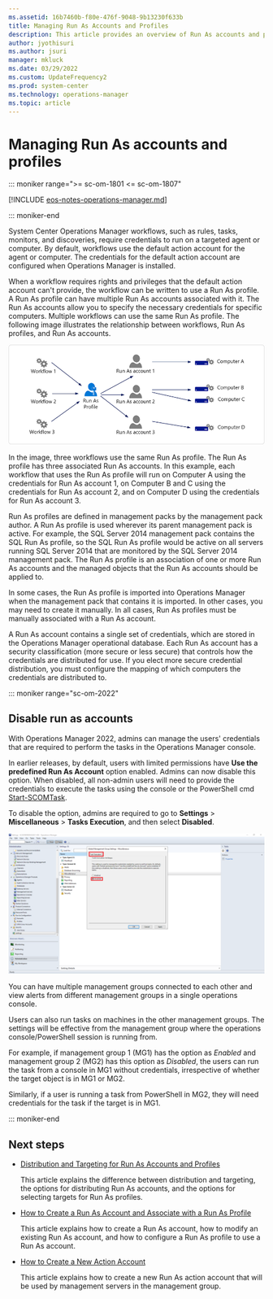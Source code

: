 ```yaml
---
ms.assetid: 16b7460b-f80e-476f-9048-9b13230f633b
title: Managing Run As Accounts and Profiles
description: This article provides an overview of Run As accounts and profiles in Operations Manager.
author: jyothisuri
ms.author: jsuri
manager: mkluck
ms.date: 03/29/2022
ms.custom: UpdateFrequency2
ms.prod: system-center
ms.technology: operations-manager
ms.topic: article
---
```


# Managing Run As accounts and profiles

::: moniker range=">= sc-om-1801 <= sc-om-1807"

[!INCLUDE [eos-notes-operations-manager.md](../includes/eos-notes-operations-manager.md)]

::: moniker-end

System Center Operations Manager workflows, such as rules, tasks, monitors, and discoveries, require credentials to run on a targeted agent or computer. By default, workflows use the default action account for the agent or computer. The credentials for the default action account are configured when Operations Manager is installed.  

When a workflow requires rights and privileges that the default action account can't provide, the workflow can be written to use a Run As profile. A Run As profile can have multiple Run As accounts associated with it. The Run As accounts allow you to specify the necessary credentials for specific computers. Multiple workflows can use the same Run As profile. The following image illustrates the relationship between workflows, Run As profiles, and Run As accounts.  

![Illustration showing Workflows use Run As profile to use Run As account.](./media/manage-security-maintain-runas-profiles/om2016-run-as-concept.png)  

In the image, three workflows use the same Run As profile. The Run As profile has three associated Run As accounts. In this example, each workflow that uses the Run As profile will run on Computer A using the credentials for Run As account 1, on Computer B and C using the credentials for Run As account 2, and on Computer D using the credentials for Run As account 3.  

Run As profiles are defined in management packs by the management pack author. A Run As profile is used wherever its parent management pack is active. For example, the SQL Server 2014 management pack contains the SQL Run As profile, so the SQL Run As profile would be active on all servers running SQL Server 2014 that are monitored by the SQL Server 2014 management pack. The Run As profile is an association of one or more Run As accounts and the managed objects that the Run As accounts should be applied to.  

In some cases, the Run As profile is imported into Operations Manager when the management pack that contains it is imported. In other cases, you may need to create it manually. In all cases, Run As profiles must be manually associated with a Run As account.  

A Run As account contains a single set of credentials, which are stored in the Operations Manager operational database. Each Run As account has a security classification (more secure or less secure) that controls how the credentials are distributed for use. If you elect more secure credential distribution, you must configure the mapping of which computers the credentials are distributed to.  

::: moniker range="sc-om-2022"

## Disable run as accounts

With Operations Manager 2022, admins can manage the users' credentials that are required to perform the tasks in the Operations Manager console.

In earlier releases, by default, users with limited permissions have **Use the predefined Run As Account** option enabled. Admins can now disable this option. When disabled, all non-admin users will need to provide the credentials to execute the tasks using the console or the PowerShell cmd [Start-SCOMTask](/powershell/module/operationsmanager/start-scomtask?preserve-view=true&view=systemcenter-ps-2022).

To disable the option, admins are required to go to **Settings** > **Miscellaneous** > **Tasks Execution**, and then select **Disabled**.

![Screenshot showing Disable Run As profile from tasks execution.](./media/manage-security-maintain-runas-profiles/tasks-execution.png)

You can have multiple management groups connected to each other and view alerts from different management groups in a single operations console.

Users can also run tasks on machines in the other management groups. The settings will be effective from the management group where the operations console/PowerShell session is running from.

For example, if management group 1 (MG1) has the option as *Enabled* and management group 2 (MG2) has this option as *Disabled*, the users can run the task from a console in MG1 without credentials, irrespective of whether the target object is in MG1 or MG2.

Similarly, if a user is running a task from PowerShell in MG2, they will need credentials for the task if the target is in MG1.


::: moniker-end

## Next steps

-   [Distribution and Targeting for Run As Accounts and Profiles](manage-security-dist-target-runas-profiles.md)  

    This article explains the difference between distribution and targeting, the options for distributing Run As accounts, and the options for selecting targets for Run As profiles.  

-   [How to Create a Run As Account and Associate with a Run As Profile](manage-security-create-runas-link-profile.md)  

    This article explains how to create a Run As account, how to modify an existing Run As account, and how to configure a Run As profile to use a Run As account.  

- [How to Create a New Action Account](manage-security-create-runas-actionaccount.md)

    This article explains how to create a new Run As action account that will be used by management servers in the management group.  
